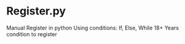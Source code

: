 # Register.py
 Manual Register in python
 Using conditions: If, Else, While
 18+ Years condition to register
